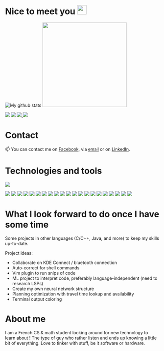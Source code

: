 # Nice to meet you <img src="https://raw.githubusercontent.com/MartinHeinz/MartinHeinz/master/wave.gif" width="30px">

![My github stats](https://github-readme-stats.vercel.app/api?username=michaelb&show_icons=true&theme=buefy&count_private=true&include_all_commits=true)
<img src="https://raw.github.com/michaelb/michaelb/master/forest-fire-fire-the-evening-wallpaper-preview.jpg" align="rigth" width="275px" >


 <a href="https://github.com/michaelb/shogai"><img align="rigth" src="https://github-readme-stats.vercel.app/api/pin?username=michaelb&repo=shogai&theme=buefy"></a><a href="https://github.com/michaelb/shogui"> <img align="rigth" src="https://github-readme-stats.vercel.app/api/pin?username=michaelb&repo=shogui&theme=buefy"></a><a href="https://github.com/michaelb/auto-ytdl"><img align="left" src="https://github-readme-stats.vercel.app/api/pin?username=michaelb&repo=auto-ytdl&theme=buefy"></a></a><a href="https://github.com/michaelb/sniprun"><img align="left" src="https://github-readme-stats.vercel.app/api/pin?username=michaelb&repo=sniprun&theme=buefy"></a>
 
 
# Contact
📫 You can contact me on [Facebook](https://www.facebook.com/profile.php?id=100018309552750), via <a href="mailto:michael.bleuez2@gmail.com"> email</a> or on  [LinkedIn](https://www.linkedin.com/in/michael-bleuez-b2b737190/).

 

# Technologies and tools
<img align="rigth" src="https://github-readme-stats.vercel.app/api/top-langs/?username=michaelb&theme=buefy&icon_colors=2453fd&layout=compact">

![](https://img.shields.io/badge/Language-Rust-informational?style=flat&logo=Rust&logoColor=white)
![](https://img.shields.io/badge/Language-Python-informational?style=flat&logo=Python&logoColor=white)
![](https://img.shields.io/badge/Language-Java-informational?style=flat&logo=Java&logoColor=white)
![](https://img.shields.io/badge/Language-C-informational?style=flat&logo=C&logoColor=white)
![](https://img.shields.io/badge/Language-Shell-informational?style=flat&logo=gnu-bash&logoColor=white)
![](https://img.shields.io/badge/Language-PowerShell-informational?style=flat&logo=powershell&logoColor=white)
![](https://img.shields.io/badge/Language-Go-informational?style=flat&logoColor=white)
![](https://img.shields.io/badge/Language-C++-informational?style=flat&logo=codio&logoColor=white)
![](https://img.shields.io/badge/Language-Scilab-informational?style=flat&logoColor=white)
![](https://img.shields.io/badge/Framework-Qt-informational?style=flat&logo=qt&logoColor=white&color=41cd52)
![](https://img.shields.io/badge/Database-SQL-informational?style=flat&logo=mysql&logoColor=white&color=4479a1)
![](https://img.shields.io/badge/OS-Linux-informational?style=flat&logo=Linux&logoColor=white&color=fcc624)
![](https://img.shields.io/badge/OS-ArchLinux-informational?style=flat&logo=archlinux&logoColor=white&color=00b8fc)
![](https://img.shields.io/badge/VCS-Git-informational?style=flat&logo=git&logoColor=white&color=f05032)
![](https://img.shields.io/badge/Platform-Github-informational?style=flat&logo=github&logoColor=white&color=181717)
![](https://img.shields.io/badge/Platform-Gitlab-informational?style=flat&logo=gitlab&logoColor=white&color=fca121)
![](https://img.shields.io/badge/Editor-Neovim-informational?style=flat&logo=neovim&logoColor=white&color=57a143)
![](https://img.shields.io/badge/DE-Plasma-informational?style=flat&logo=kde&logoColor=white&color=70cbf4)
![](https://img.shields.io/badge/Design-GIMP-informational?style=flat&logo=gimp&logoColor=white&color=fcc624)
![](https://img.shields.io/badge/Tool-Docker-informational?style=flat&logo=docker&logoColor=white&color=2493ed)
![](https://img.shields.io/badge/Tool-VirtualBox-informational?style=flat&&logoColor=white&color=1cc624)


#  What I look forward to do once I have some time
Some projects in other languages (C/C++, Java, and more) to keep my skills up-to-date.

Project ideas:
 * Collaborate on KDE Connect / bluetooth connection
 * Auto-correct for shell commands
 * Vim plugin to run snips of code
 * ML project to interpret code, preferably language-independent (need to research LSPs)
 * Create my own neural network structure
 * Planning optimization with travel time lookup and availability
 * Terminal output coloring
 
 # About me 
 I am a French CS & math student looking around for new technology to learn about !
The type of guy who rather listen and ends up knowing a little bit of everything. Love to tinker with stuff, be it software or hardware.


<!--
**michaelb/michaelb** is a ✨ _special_ ✨ repository because its `README.md` (this file) appears on your GitHub profile.



Here are some ideas to get you started:

- 🔭 I’m currently working on ...
- 🌱 I’m currently learning ...
- 👯 I’m looking to collaborate on ...
- 🤔 I’m looking for help with ...
- 💬 Ask me about ...
- 📫 How to reach me: ...
- 😄 Pronouns: ...
- ⚡ Fun fact: ...
-->
